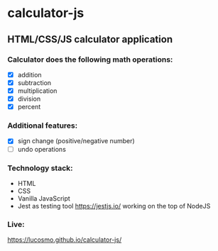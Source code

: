 # calculator-js
## HTML/CSS/JS calculator application
### Calculator does the following math operations:
- [x] addition
- [x] subtraction
- [x] multiplication
- [x] division
- [x] percent
### Additional features:
- [x] sign change (positive/negative number)
- [ ] undo operations
### Technology stack:
- HTML
- CSS
- Vanilla JavaScript 
- Jest as testing tool https://jestjs.io/ working on the top of NodeJS

### Live:
https://lucosmo.github.io/calculator-js/
